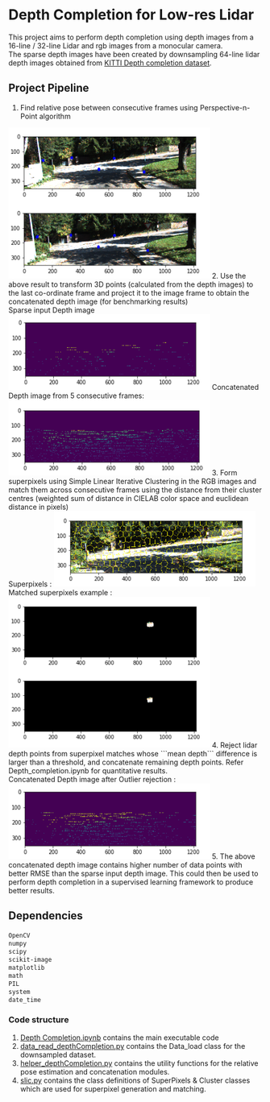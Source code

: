 # Depth Completion for Low-res Lidar

This project aims to perform depth completion using depth images from a 16-line / 32-line Lidar and rgb images from a monocular camera. <br />
The sparse depth images have been created by downsampling 64-line lidar depth images obtained from [KITTI Depth completion dataset](http://www.cvlibs.net/datasets/kitti/eval_depth.php?benchmark=depth_completion). 

## Project Pipeline

1. Find relative pose between consecutive frames using Perspective-n-Point algorithm  
<img src="media/PnP.png" width="400" height="300" />   
2. Use the above result to transform 3D points (calculated from the depth images) to the last co-ordinate frame and project it to the image frame to obtain the concatenated depth image (for benchmarking results) <br />
Sparse input Depth image <br />
<img src="media/sparse.png" width="400" height="150" />  
Concatenated Depth image from 5 consecutive frames:  
<img src="media/concDepth.png" width="400" height="150" />  
3. Form superpixels using Simple Linear Iterative Clustering in the RGB images and match them across consecutive frames using the distance from their cluster centres (weighted sum of distance in CIELAB color space and euclidean distance in pixels) <br />
Superpixels :  
<img src="media/slic.png" width="400" height="150" />  
Matched superpixels example :  
<img src="media/matched_segments.png" width="400" height="300" />   
4. Reject lidar depth points from superpixel matches whose ```mean depth``` difference is larger than a threshold, and concatenate remaining depth points. Refer Depth_completion.ipynb for quantitative results. <br />
Concatenated Depth image after Outlier rejection :  
<img src="media/concSLIC.png" width="400" height="150" />
5. The above concatenated depth image contains higher number of data points with better RMSE than the sparse input depth image. This could then be used to perform depth completion in a supervised learning framework to produce better results.

## Dependencies  
```
OpenCV
numpy
scipy
scikit-image
matplotlib 
math
PIL 
system 
date_time
```

### Code structure

1. [Depth Completion.ipynb](./Project/Depth_completion.ipynb) contains the main executable code
2. [data_read_depthCompletion.py](./Project/data_read_depthCompletion.py) contains the Data_load class for the downsampled dataset.
3. [helper_depthCompletion.py](./Project/helper_depthCompletion.py) contains the utility functions for the relative pose estimation and concatenation modules.
4. [slic.py](./Project/slic.py) contains the class definitions of SuperPixels & Cluster classes which are used for superpixel generation and matching.
